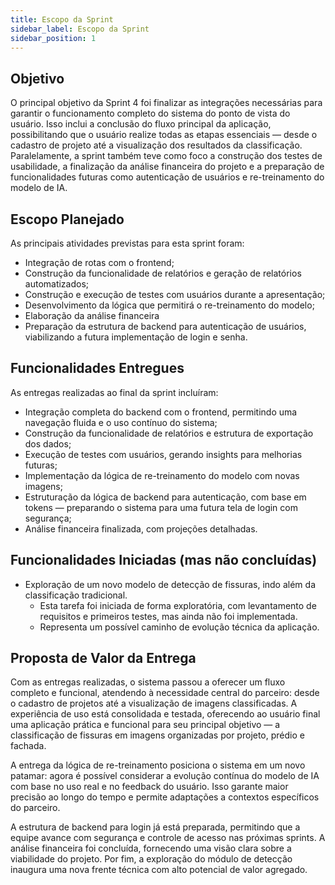 ```yaml
---
title: Escopo da Sprint
sidebar_label: Escopo da Sprint 
sidebar_position: 1
---
```

## Objetivo 

O principal objetivo da Sprint 4 foi finalizar as integrações necessárias para garantir o funcionamento completo do sistema do ponto de vista do usuário. Isso inclui a conclusão do fluxo principal da aplicação, possibilitando que o usuário realize todas as etapas essenciais — desde o cadastro de projeto até a visualização dos resultados da classificação.  Paralelamente, a sprint também teve como foco a construção dos testes de usabilidade, a finalização da análise financeira do projeto e a preparação de funcionalidades futuras como autenticação de usuários e re-treinamento do modelo de IA.

## Escopo Planejado

As principais atividades previstas para esta sprint foram:

- Integração de rotas com o frontend;
- Construção da funcionalidade de relatórios e geração de relatórios automatizados;
- Construção e execução de testes com usuários durante a apresentação;
- Desenvolvimento da lógica que permitirá o re-treinamento do modelo;
- Elaboração da análise financeira
- Preparação da estrutura de backend para autenticação de usuários, viabilizando a futura implementação de login e senha.

## Funcionalidades Entregues

As entregas realizadas ao final da sprint incluíram:

- Integração completa do backend com o frontend, permitindo uma navegação fluida e o uso contínuo do sistema;
- Construção da funcionalidade de relatórios e estrutura de exportação dos dados;
- Execução de testes com usuários, gerando insights para melhorias futuras;
- Implementação da lógica de re-treinamento do modelo com novas imagens;
- Estruturação da lógica de backend para autenticação, com base em tokens — preparando o sistema para uma futura tela de login com segurança;
- Análise financeira finalizada, com projeções detalhadas.


## Funcionalidades Iniciadas (mas não concluídas)

- Exploração de um novo modelo de detecção de fissuras, indo além da classificação tradicional.
    - Esta tarefa foi iniciada de forma exploratória, com levantamento de requisitos e primeiros testes, mas ainda não foi implementada.
    - Representa um possível caminho de evolução técnica da aplicação.

## Proposta de Valor da Entrega

Com as entregas realizadas, o sistema passou a oferecer um fluxo completo e funcional, atendendo à necessidade central do parceiro: desde o cadastro de projetos até a visualização de imagens classificadas. A experiência de uso está consolidada e testada, oferecendo ao usuário final uma aplicação prática e funcional para seu principal objetivo — a classificação de fissuras em imagens organizadas por projeto, prédio e fachada.

A entrega da lógica de re-treinamento posiciona o sistema em um novo patamar: agora é possível considerar a evolução contínua do modelo de IA com base no uso real e no feedback do usuário. Isso garante maior precisão ao longo do tempo e permite adaptações a contextos específicos do parceiro.

A estrutura de backend para login já está preparada, permitindo que a equipe avance com segurança e controle de acesso nas próximas sprints. A análise financeira foi concluída, fornecendo uma visão clara sobre a viabilidade do projeto. Por fim, a exploração do módulo de detecção inaugura uma nova frente técnica com alto potencial de valor agregado.





